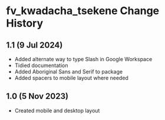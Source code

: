 fv_kwadacha_tsekene Change History
====================
1.1 (9 Jul 2024)
----------------
* Added alternate way to type Slash in Google Workspace
* Tidied documentation
* Added Aboriginal Sans and Serif to package
* Added spacers to mobile layout where needed

1.0 (5 Nov 2023)
----------------
* Created mobile and desktop layout
